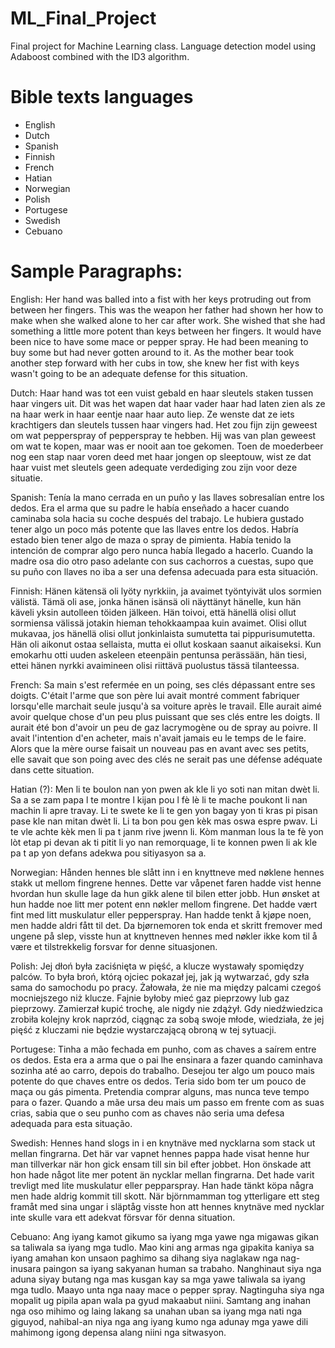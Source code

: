 # ML_Final_Project
Final project for Machine Learning class. Language detection model using Adaboost combined with the ID3 algorithm.

# Bible texts languages
- English
- Dutch
- Spanish
- Finnish
- French
- Hatian
- Norwegian
- Polish
- Portugese
- Swedish
- Cebuano

# Sample Paragraphs:

English: Her hand was balled into a fist with her keys protruding out from between her fingers. This was the weapon her father had shown her how to make when she walked alone to her car after work. She wished that she had something a little more potent than keys between her fingers. It would have been nice to have some mace or pepper spray. He had been meaning to buy some but had never gotten around to it. As the mother bear took another step forward with her cubs in tow, she knew her fist with keys wasn't going to be an adequate defense for this situation.

Dutch: Haar hand was tot een vuist gebald en haar sleutels staken tussen haar vingers uit. Dit was het wapen dat haar vader haar had laten zien als ze na haar werk in haar eentje naar haar auto liep. Ze wenste dat ze iets krachtigers dan sleutels tussen haar vingers had. Het zou fijn zijn geweest om wat pepperspray of pepperspray te hebben. Hij was van plan geweest om wat te kopen, maar was er nooit aan toe gekomen. Toen de moederbeer nog een stap naar voren deed met haar jongen op sleeptouw, wist ze dat haar vuist met sleutels geen adequate verdediging zou zijn voor deze situatie.

Spanish: Tenía la mano cerrada en un puño y las llaves sobresalían entre los dedos. Era el arma que su padre le había enseñado a hacer cuando caminaba sola hacia su coche después del trabajo. Le hubiera gustado tener algo un poco más potente que las llaves entre los dedos. Habría estado bien tener algo de maza o spray de pimienta. Había tenido la intención de comprar algo pero nunca había llegado a hacerlo. Cuando la madre osa dio otro paso adelante con sus cachorros a cuestas, supo que su puño con llaves no iba a ser una defensa adecuada para esta situación.

Finnish: Hänen kätensä oli lyöty nyrkkiin, ja avaimet työntyivät ulos sormien välistä. Tämä oli ase, jonka hänen isänsä oli näyttänyt hänelle, kun hän käveli yksin autolleen töiden jälkeen. Hän toivoi, että hänellä olisi ollut sormiensa välissä jotakin hieman tehokkaampaa kuin avaimet. Olisi ollut mukavaa, jos hänellä olisi ollut jonkinlaista sumutetta tai pippurisumutetta. Hän oli aikonut ostaa sellaista, mutta ei ollut koskaan saanut aikaiseksi. Kun emokarhu otti uuden askeleen eteenpäin pentunsa perässään, hän tiesi, ettei hänen nyrkki avaimineen olisi riittävä puolustus tässä tilanteessa.

French: Sa main s'est refermée en un poing, ses clés dépassant entre ses doigts. C'était l'arme que son père lui avait montré comment fabriquer lorsqu'elle marchait seule jusqu'à sa voiture après le travail. Elle aurait aimé avoir quelque chose d'un peu plus puissant que ses clés entre les doigts. Il aurait été bon d'avoir un peu de gaz lacrymogène ou de spray au poivre. Il avait l'intention d'en acheter, mais n'avait jamais eu le temps de le faire. Alors que la mère ourse faisait un nouveau pas en avant avec ses petits, elle savait que son poing avec des clés ne serait pas une défense adéquate dans cette situation.

Hatian (?): Men li te boulon nan yon pwen ak kle li yo soti nan mitan dwèt li. Sa a se zam papa l te montre l kijan pou l fè lè li te mache poukont li nan machin li apre travay. Li te swete ke li te gen yon bagay yon ti kras pi pisan pase kle nan mitan dwèt li. Li ta bon pou gen kèk mas oswa espre pwav. Li te vle achte kèk men li pa t janm rive jwenn li. Kòm manman lous la te fè yon lòt etap pi devan ak ti pitit li yo nan remorquage, li te konnen pwen li ak kle pa t ap yon defans adekwa pou sitiyasyon sa a.

Norwegian: Hånden hennes ble slått inn i en knyttneve med nøklene hennes stakk ut mellom fingrene hennes. Dette var våpenet faren hadde vist henne hvordan hun skulle lage da hun gikk alene til bilen etter jobb. Hun ønsket at hun hadde noe litt mer potent enn nøkler mellom fingrene. Det hadde vært fint med litt muskulatur eller pepperspray. Han hadde tenkt å kjøpe noen, men hadde aldri fått til det. Da bjørnemoren tok enda et skritt fremover med ungene på slep, visste hun at knyttneven hennes med nøkler ikke kom til å være et tilstrekkelig forsvar for denne situasjonen.

Polish: Jej dłoń była zaciśnięta w pięść, a klucze wystawały spomiędzy palców. To była broń, którą ojciec pokazał jej, jak ją wytwarzać, gdy szła sama do samochodu po pracy. Żałowała, że ​​nie ma między palcami czegoś mocniejszego niż klucze. Fajnie byłoby mieć gaz pieprzowy lub gaz pieprzowy. Zamierzał kupić trochę, ale nigdy nie zdążył. Gdy niedźwiedzica zrobiła kolejny krok naprzód, ciągnąc za sobą swoje młode, wiedziała, że ​​jej pięść z kluczami nie będzie wystarczającą obroną w tej sytuacji.

Portugese: Tinha a mão fechada em punho, com as chaves a saírem entre os dedos. Esta era a arma que o pai lhe ensinara a fazer quando caminhava sozinha até ao carro, depois do trabalho. Desejou ter algo um pouco mais potente do que chaves entre os dedos. Teria sido bom ter um pouco de maça ou gás pimenta. Pretendia comprar alguns, mas nunca teve tempo para o fazer. Quando a mãe ursa deu mais um passo em frente com as suas crias, sabia que o seu punho com as chaves não seria uma defesa adequada para esta situação.

Swedish: Hennes hand slogs in i en knytnäve med nycklarna som stack ut mellan fingrarna. Det här var vapnet hennes pappa hade visat henne hur man tillverkar när hon gick ensam till sin bil efter jobbet. Hon önskade att hon hade något lite mer potent än nycklar mellan fingrarna. Det hade varit trevligt med lite muskulatur eller pepparspray. Han hade tänkt köpa några men hade aldrig kommit till skott. När björnmamman tog ytterligare ett steg framåt med sina ungar i släptåg visste hon att hennes knytnäve med nycklar inte skulle vara ett adekvat försvar för denna situation.

Cebuano: Ang iyang kamot gikumo sa iyang mga yawe nga migawas gikan sa taliwala sa iyang mga tudlo. Mao kini ang armas nga gipakita kaniya sa iyang amahan kon unsaon paghimo sa dihang siya naglakaw nga nag-inusara paingon sa iyang sakyanan human sa trabaho. Nanghinaut siya nga aduna siyay butang nga mas kusgan kay sa mga yawe taliwala sa iyang mga tudlo. Maayo unta nga naay mace o pepper spray. Nagtinguha siya nga mopalit ug pipila apan wala pa gyud makaabut niini. Samtang ang inahan nga oso mihimo og laing lakang sa unahan uban sa iyang mga nati nga giguyod, nahibal-an niya nga ang iyang kumo nga adunay mga yawe dili mahimong igong depensa alang niini nga sitwasyon.